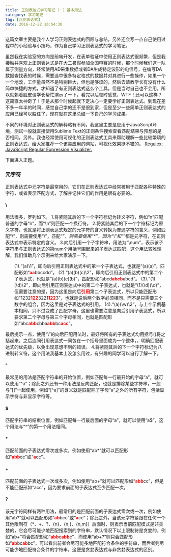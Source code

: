 ```yaml
---
title: 正则表达式学习笔记（一）基本用法
category: 学习笔记
tag: [正则表达式]
date: 2016-12-22 16:54:30
---
```


这篇文章主要是我个人学习正则表达式的回顾与总结，另外还会写一点自己使用过程中的小经验与小技巧，作为自己学习正则表达式的学习笔记。<!--more-->

虽然我在实验室的方向是前端开发，在表单验证中使用正则表达式很频繁，但是我接触并喜欢上正则表达式是在大二暑假参加全国电赛的时候，那个时候我们这一队属于测量方向，经常使用AD采集数据或者DA生成特定波形的电信号，在编写DA数据查找表的时候，需要选中很多特定格式的数据并对其进行一些操作，如果一个一个地改，工作量虽然不是特别巨大，但也是够烦的，然后去请教学长有没有什么简单快捷的方式，才知道了有正则表达式这么个工具，但是当时自己也不会用，所以就赖着脸皮请学长帮忙演示了一下，看完以后顿时感觉，WTF！还可以这样？这简直太神奇了！于是从那个时候起就下定决心一定要学好正则表达式。到现在差不多一年半的时间，感觉自己学的还不是很到家，但是至少一些简单正则表达式的应用已经可以胜任了，现在就在这里总结一下自己的学习成果。

不同的环境对正则表达式的解释略有不同，我这里主要是应用于JavaScript环境，测试一般就直接使用Sublime Text的正则条件搜索查看匹配结果与预想的是否相同，另外。我也经常使用可视化的正则表达式工具来帮助理解一些比较繁琐的正则表达式，给大家推荐一个该类应用的网站，可视化效果挺不错的。
[Regulex: JavaScript Regular Expression Visualizer.](https://jex.im/regulex/#!embed=false&flags=&re=%5E(a%7Cb)*%3F%24)

下面进入正题。

### 元字符
正则表达式中元字符是最常用的，它们在正则表达式中经常被用于匹配各种特殊的字符，或者表示匹配方式，了解并记住它们的作用是很有必要的。

#### \
用法很多，罗列如下。
1.将紧随其后的下一个字符标记为转义字符，例如“n”匹配普通的字母“n”，而“\n”则匹配一个换行符。
2.将紧随其后的下一个字符标记为原义字符，也就是将正则表达式规定的元字符的含义转换为普通字符的含义，例如匹配“\”，则需要使用“\\”，匹配“*”，则需要使用“\*”，因为“\”和“*”都是元字符，在正则表达式中表示特定的含义。
3.向后引用一个子字符串，用法为“\num”，表示该子字符串与正则表达式的第num个用括号围起来的子表达式匹配，这个用法较难理解，我们借助几个示例来给大家演示一下。
<p style="padding-left: 2em">(1).“(a)\1”，即向后引用正则表达式中的第一个子表达式，也就是“(a)(a)”，匹配形如“<span style="color: red; font-weight: bold">aa</span>bbccdd”。
(2).“(a)(b)(c)\2”，即向后引用正则表达式中的第二个子表达式，也就是“(a)(b)(c)(b)”，匹配形如“abcd<span style="color: red; font-weight: bold">abcb</span>abcd”。
(3).“(1)(\d)\2”，即向后引用正则表达式中的第二个子表达式，也就是“(1)(\d)(\d)”，但需要注意的是，因为这里是向后<span style="color: red; font-weight: bold">引用</span>第二个子表达式，所以只能匹配形如“1232<span style="color: red; font-weight: bold">122</span>3221<span style="color: red; font-weight: bold">122</span>3”，也就是说后两个数字必须相同，而不是只需要三个数字的组合，因为这里是对子表达式的引用。
(4).“(a)(\w)\2”，与上个示例基本相同，只不过变成了匹配字母，这里也需要注意是向后引用子表达式，所以要求第二个字母与第三个字母相同，也就是匹配形如“abc<span style="color: red; font-weight: bold">abb</span>cbba<span style="color: red; font-weight: bold">abb</span>bc<span style="color: red; font-weight: bold">acc</span>”。</p>
最后提示一点，使用“\”的向后匹配用法时，最好将所有的子表达式均用括号()将之括起来，之后连同引用表达式一同包在一个括号里面成为一个整体，，明确匹配表达式的优先级，以免出现意想不到的错误。
4.将紧随其后的下一个字符标记为八进制转义符，这个用法我基本上没怎么用过，有兴趣的同学可以自行了解一下。

#### ^
最常见的用法是匹配字符串的开始位置，例如匹配每一行最开始的字母“a”，就可以使用“^a”；除此之外还有一种用法是反向匹配，也就是排除某些字符串，一般与“[]”一起使用，例如“[^a]”的含义就是匹配除了字母“a”之外的所有字符，包括显示字符与非显示字符等。

#### $
匹配字符串的结束位置，例如匹配每一行最后面的字母“a”，就可以使用“a$”，这个用法与“^”的第一个用法相同。

#### *
匹配前面的子表达式零次或多次，例如使用“ab*”就可以匹配形如“<span style="color: red; font-weight: bold">abb</span>cc”或“<span style="color: red; font-weight: bold">a</span>cc”。

#### +
匹配前面的子表达式一次或多次，例如使用“ab+”就可以匹配形如“<span style="color: red; font-weight: bold">abb</span>cc”，但是不能匹配形如“acc”，因为要求前面的子表达式至少匹配一次。

#### ?
该元字符同样有两种用法，最常用的是匹配前面的子表达式零次或一次，例如使用“ab?”就可以匹配形如“<span style="color: red; font-weight: bold">ab</span>bcc”或“<span style="color: red; font-weight: bold">a</span>cc”；除此之外，当该元字符紧跟在任何一个其他限制符（*、+、?、{n}、{n,}、{n,m}）后面时，则表示当前匹配模式是非贪婪的，它会尽可能少地匹配搜索到的字符串，默认情况下以上限制符是贪婪的，例如“ab+”将会匹配形如“<span style="color: red; font-weight: bold">abb</span>c<span style="color: red; font-weight: bold">abb</span>c”，而使用“ab+?”则只会匹配形如“<span style="color: red; font-weight: bold">ab</span>bc<span style="color: red; font-weight: bold">ab</span>bc”，可以看出前者会尽可能多地匹配符合条件的字符串，而后者则尽可能少地匹配符合条件的字符串，这便是贪婪表达式与非贪婪表达式的区别。